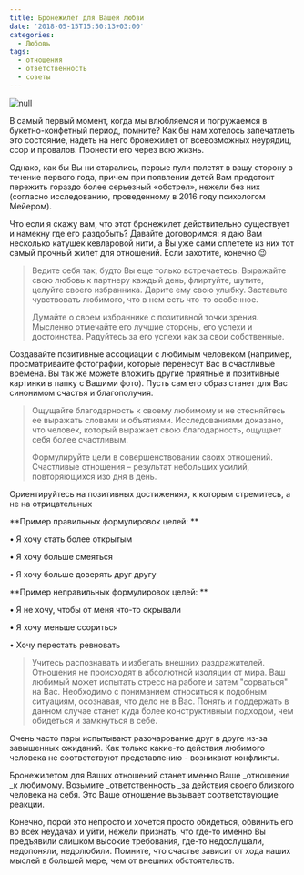 ```yaml
---
title: Бронежилет для Вашей любви
date: '2018-05-15T15:50:13+03:00'
categories:
  - Любовь
tags:
  - отношения
  - ответственность
  - советы
---
```

![null](/images/uploads/police.jpg)

В самый первый момент, когда мы влюбляемся и погружаемся в букетно-конфетный период, помните? Как бы нам хотелось запечатлеть это состояние, надеть на него бронежилет от всевозможных неурядиц, ссор и провалов. Пронести его через всю жизнь. 

Однако, как бы Вы ни старались, первые пули полетят в вашу сторону в течение первого года, причем при появлении детей Вам предстоит пережить гораздо более серьезный «обстрел», нежели без них (согласно исследованию, проведенному в 2016 году психологом Мейером). 

Что если я скажу вам, что этот бронежилет действительно существует и намекну где его раздобыть? Давайте договоримся: я даю Вам несколько катушек кевларовой нити, а Вы уже сами сплетете из них тот самый прочный жилет для отношений. Если захотите, конечно 😉  

> Ведите себя так, будто Вы еще только встречаетесь. Выражайте свою любовь к партнеру каждый день, флиртуйте, шутите, целуйте своего избранника. Дарите ему свою улыбку. Заставьте чувствовать любимого, что в нем есть что-то особенное. 
>
> Думайте о своем избраннике с позитивной точки зрения. Мысленно отмечайте его лучшие стороны, его успехи и достоинства.  Радуйтесь за его успехи как за свои собственные.

Создавайте позитивные ассоциации с любимым человеком (например, просматривайте фотографии, которые перенесут Вас в счастливые времена. Вы так же можете вложить другие приятные и позитивные картинки в папку с Вашими фото). Пусть сам его образ станет для Вас синонимом счастья и благополучия. 

> Ощущайте благодарность к своему любимому и не стесняйтесь ее выражать словами и объятиями. Исследованиями доказано, что человек, который выражает свою благодарность, ощущает себя более счастливым. 
>
> Формулируйте цели в совершенствовании своих отношений. Счастливые отношения – результат небольших усилий, повторяющихся изо дня в день. 

 Ориентируйтесь на позитивных достижениях, к которым стремитесь, а не на отрицательных 

**Пример правильных формулировок целей: 
**

•	Я хочу стать более открытым

•	Я хочу больше смеяться 

•	Я хочу больше доверять друг другу

**Пример неправильных формулировок целей:
**

•	Я не хочу, чтобы от меня что-то скрывали

•	Я хочу меньше ссориться

•	Хочу перестать ревновать

> Учитесь распознавать и избегать внешних раздражителей. Отношения не происходят в абсолютной изоляции от мира. Ваш любимый может испытать стресс на работе и затем "сорваться" на Вас. Необходимо с пониманием относиться к подобным ситуациям, осознавая, что дело не в Вас. Понять и поддержать в данном случае станет куда более конструктивным подходом, чем обидеться и замкнуться в себе. 

Очень часто пары испытывают разочарование друг в друге из-за завышенных ожиданий. Как только какие-то действия любимого человека не соответствуют представлению - возникают конфликты. 

Бронежилетом для Ваших отношений станет именно Ваше _отношение _к любимому. Возьмите _ответственность _за действия своего близкого человека на себя. Это Ваше отношение вызывает соответствующие реакции.

Конечно, порой это непросто и хочется просто обидеться, обвинить его во всех неудачах и уйти, нежели признать, что где-то именно Вы предъявили слишком высокие требования, где-то недослушали, недопоняли, недолюбили.  Помните, что счастье зависит от хода наших мыслей в большей мере, чем от внешних обстоятельств.
